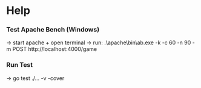 # Help

### Test Apache Bench (Windows)

-> start apache + open terminal
-> run: .\apache\bin\ab.exe -k -c 60 -n 90 -m POST http://localhost:4000/game

### Run Test

-> go test ./... -v -cover
